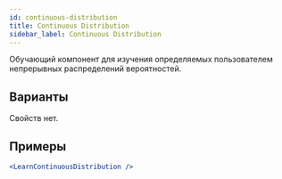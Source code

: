 ```yaml
---
id: continuous-distribution
title: Continuous Distribution
sidebar_label: Continuous Distribution
---
```


Обучающий компонент для изучения определяемых пользователем непрерывных распределений вероятностей.

## Варианты

Свойств нет.

## Примеры

```jsx live
<LearnContinuousDistribution />
```

